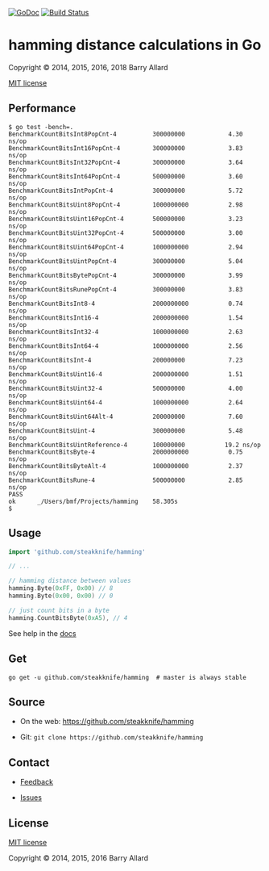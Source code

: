 [![GoDoc](https://godoc.org/github.com/steakknife/hamming?status.png)](https://godoc.org/github.com/steakknife/hamming) [![Build Status](https://travis-ci.org/steakknife/hamming.svg?branch=master)](https://travis-ci.org/steakknife/hamming)


# hamming distance calculations in Go

Copyright © 2014, 2015, 2016, 2018 Barry Allard

[MIT license](MIT-LICENSE.txt)

## Performance

```
$ go test -bench=.
BenchmarkCountBitsInt8PopCnt-4      	300000000	         4.30 ns/op
BenchmarkCountBitsInt16PopCnt-4     	300000000	         3.83 ns/op
BenchmarkCountBitsInt32PopCnt-4     	300000000	         3.64 ns/op
BenchmarkCountBitsInt64PopCnt-4     	500000000	         3.60 ns/op
BenchmarkCountBitsIntPopCnt-4       	300000000	         5.72 ns/op
BenchmarkCountBitsUint8PopCnt-4     	1000000000	         2.98 ns/op
BenchmarkCountBitsUint16PopCnt-4    	500000000	         3.23 ns/op
BenchmarkCountBitsUint32PopCnt-4    	500000000	         3.00 ns/op
BenchmarkCountBitsUint64PopCnt-4    	1000000000	         2.94 ns/op
BenchmarkCountBitsUintPopCnt-4      	300000000	         5.04 ns/op
BenchmarkCountBitsBytePopCnt-4      	300000000	         3.99 ns/op
BenchmarkCountBitsRunePopCnt-4      	300000000	         3.83 ns/op
BenchmarkCountBitsInt8-4            	2000000000	         0.74 ns/op
BenchmarkCountBitsInt16-4           	2000000000	         1.54 ns/op
BenchmarkCountBitsInt32-4           	1000000000	         2.63 ns/op
BenchmarkCountBitsInt64-4           	1000000000	         2.56 ns/op
BenchmarkCountBitsInt-4             	200000000	         7.23 ns/op
BenchmarkCountBitsUint16-4          	2000000000	         1.51 ns/op
BenchmarkCountBitsUint32-4          	500000000	         4.00 ns/op
BenchmarkCountBitsUint64-4          	1000000000	         2.64 ns/op
BenchmarkCountBitsUint64Alt-4       	200000000	         7.60 ns/op
BenchmarkCountBitsUint-4            	300000000	         5.48 ns/op
BenchmarkCountBitsUintReference-4   	100000000	        19.2 ns/op
BenchmarkCountBitsByte-4            	2000000000	         0.75 ns/op
BenchmarkCountBitsByteAlt-4         	1000000000	         2.37 ns/op
BenchmarkCountBitsRune-4            	500000000	         2.85 ns/op
PASS
ok  	_/Users/bmf/Projects/hamming	58.305s
$
```

## Usage

```go
import 'github.com/steakknife/hamming'

// ...

// hamming distance between values
hamming.Byte(0xFF, 0x00) // 8
hamming.Byte(0x00, 0x00) // 0

// just count bits in a byte
hamming.CountBitsByte(0xA5), // 4
```

See help in the [docs](https://godoc.org/github.com/steakknife/hamming)

## Get

    go get -u github.com/steakknife/hamming  # master is always stable

## Source

- On the web: https://github.com/steakknife/hamming

- Git: `git clone https://github.com/steakknife/hamming`

## Contact

- [Feedback](mailto:barry.allard@gmail.com)

- [Issues](https://github.com/steakknife/hamming/issues)

## License

[MIT license](MIT-LICENSE.txt)

Copyright © 2014, 2015, 2016 Barry Allard
